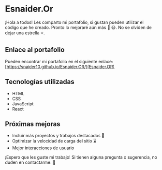# Esnaider.Or

¡Hola a todos! Les comparto mi portafolio, si gustan pueden utilizar el código que he creado. Pronto lo mejoraré aún más :rocket: :smiley:. No se olviden de dejar una estrella ⭐️.

## Enlace al portafolio

Pueden encontrar mi portafolio en el siguiente enlace: [https://snaider10.github.io/Esnaider.OR/](Esnaider.OR)

## Tecnologías utilizadas

- HTML
- CSS
- JavaScript
- React

## Próximas mejoras
- Incluir más proyectos y trabajos destacados :dart:
- Optimizar la velocidad de carga del sitio :hourglass:
- Mejor interacciones de usuario

¡Espero que les guste mi trabajo! Si tienen alguna pregunta o sugerencia, no duden en contactarme. :speech_balloon:

